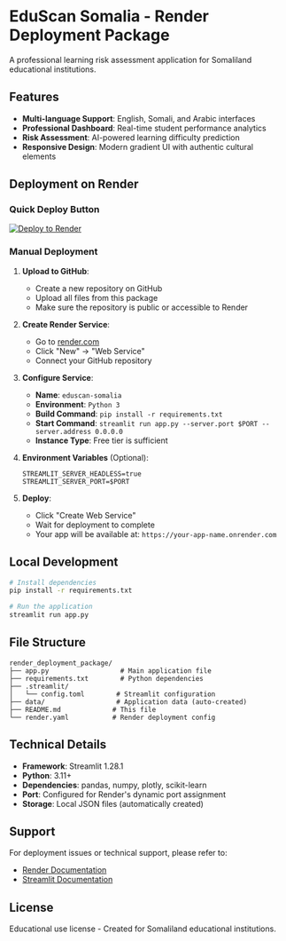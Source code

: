 # EduScan Somalia - Render Deployment Package

A professional learning risk assessment application for Somaliland educational institutions.

## Features

- **Multi-language Support**: English, Somali, and Arabic interfaces
- **Professional Dashboard**: Real-time student performance analytics
- **Risk Assessment**: AI-powered learning difficulty prediction
- **Responsive Design**: Modern gradient UI with authentic cultural elements

## Deployment on Render

### Quick Deploy Button
[![Deploy to Render](https://render.com/images/deploy-to-render-button.svg)](https://render.com/deploy)

### Manual Deployment

1. **Upload to GitHub**:
   - Create a new repository on GitHub
   - Upload all files from this package
   - Make sure the repository is public or accessible to Render

2. **Create Render Service**:
   - Go to [render.com](https://render.com)
   - Click "New" → "Web Service"
   - Connect your GitHub repository

3. **Configure Service**:
   - **Name**: `eduscan-somalia`
   - **Environment**: `Python 3`
   - **Build Command**: `pip install -r requirements.txt`
   - **Start Command**: `streamlit run app.py --server.port $PORT --server.address 0.0.0.0`
   - **Instance Type**: Free tier is sufficient

4. **Environment Variables** (Optional):
   ```
   STREAMLIT_SERVER_HEADLESS=true
   STREAMLIT_SERVER_PORT=$PORT
   ```

5. **Deploy**:
   - Click "Create Web Service"
   - Wait for deployment to complete
   - Your app will be available at: `https://your-app-name.onrender.com`

## Local Development

```bash
# Install dependencies
pip install -r requirements.txt

# Run the application
streamlit run app.py
```

## File Structure

```
render_deployment_package/
├── app.py                  # Main application file
├── requirements.txt        # Python dependencies
├── .streamlit/
│   └── config.toml        # Streamlit configuration
├── data/                  # Application data (auto-created)
├── README.md             # This file
└── render.yaml           # Render deployment config
```

## Technical Details

- **Framework**: Streamlit 1.28.1
- **Python**: 3.11+
- **Dependencies**: pandas, numpy, plotly, scikit-learn
- **Port**: Configured for Render's dynamic port assignment
- **Storage**: Local JSON files (automatically created)

## Support

For deployment issues or technical support, please refer to:
- [Render Documentation](https://render.com/docs)
- [Streamlit Documentation](https://docs.streamlit.io)

## License

Educational use license - Created for Somaliland educational institutions.